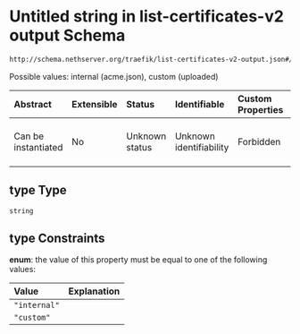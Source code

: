 # Untitled string in list-certificates-v2 output Schema

```txt
http://schema.nethserver.org/traefik/list-certificates-v2-output.json#/$defs/tlscert/properties/type
```

Possible values: internal (acme.json), custom (uploaded)

| Abstract            | Extensible | Status         | Identifiable            | Custom Properties | Additional Properties | Access Restrictions | Defined In                                                                                            |
| :------------------ | :--------- | :------------- | :---------------------- | :---------------- | :-------------------- | :------------------ | :---------------------------------------------------------------------------------------------------- |
| Can be instantiated | No         | Unknown status | Unknown identifiability | Forbidden         | Allowed               | none                | [list-certificates-v2-output.json\*](traefik/list-certificates-v2-output.json "open original schema") |

## type Type

`string`

## type Constraints

**enum**: the value of this property must be equal to one of the following values:

| Value        | Explanation |
| :----------- | :---------- |
| `"internal"` |             |
| `"custom"`   |             |
